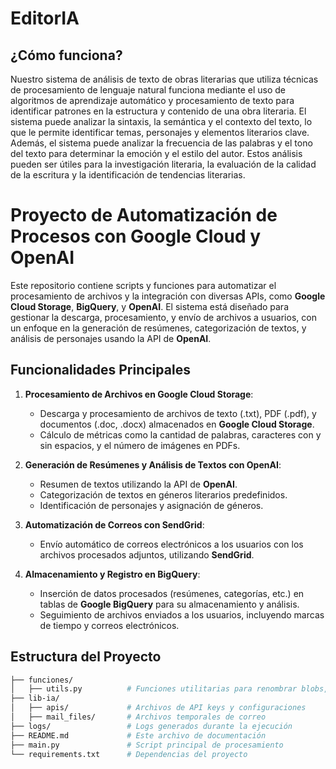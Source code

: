 # EditorIA
 
## ¿Cómo funciona?

Nuestro sistema de análisis de texto de obras literarias que utiliza técnicas de procesamiento de lenguaje natural funciona mediante el uso de algoritmos de aprendizaje automático y procesamiento de texto para identificar patrones en la estructura y contenido de una obra literaria. El sistema puede analizar la sintaxis, la semántica y el contexto del texto, lo que le permite identificar temas, personajes y elementos literarios clave. Además, el sistema puede analizar la frecuencia de las palabras y el tono del texto para determinar la emoción y el estilo del autor. Estos análisis pueden ser útiles para la investigación literaria, la evaluación de la calidad de la escritura y la identificación de tendencias literarias.

# Proyecto de Automatización de Procesos con Google Cloud y OpenAI

Este repositorio contiene scripts y funciones para automatizar el procesamiento de archivos y la integración con diversas APIs, como **Google Cloud Storage**, **BigQuery**, y **OpenAI**. El sistema está diseñado para gestionar la descarga, procesamiento, y envío de archivos a usuarios, con un enfoque en la generación de resúmenes, categorización de textos, y análisis de personajes usando la API de **OpenAI**.

## Funcionalidades Principales

1. **Procesamiento de Archivos en Google Cloud Storage**:
   - Descarga y procesamiento de archivos de texto (.txt), PDF (.pdf), y documentos (.doc, .docx) almacenados en **Google Cloud Storage**.
   - Cálculo de métricas como la cantidad de palabras, caracteres con y sin espacios, y el número de imágenes en PDFs.

2. **Generación de Resúmenes y Análisis de Textos con OpenAI**:
   - Resumen de textos utilizando la API de **OpenAI**.
   - Categorización de textos en géneros literarios predefinidos.
   - Identificación de personajes y asignación de géneros.

3. **Automatización de Correos con SendGrid**:
   - Envío automático de correos electrónicos a los usuarios con los archivos procesados adjuntos, utilizando **SendGrid**.

4. **Almacenamiento y Registro en BigQuery**:
   - Inserción de datos procesados (resúmenes, categorías, etc.) en tablas de **Google BigQuery** para su almacenamiento y análisis.
   - Seguimiento de archivos enviados a los usuarios, incluyendo marcas de tiempo y correos electrónicos.

## Estructura del Proyecto

```bash
├── funciones/
│   ├── utils.py          # Funciones utilitarias para renombrar blobs, enviar correos, etc.
├── lib-ia/
│   ├── apis/             # Archivos de API keys y configuraciones
│   ├── mail_files/       # Archivos temporales de correo
├── logs/                 # Logs generados durante la ejecución
├── README.md             # Este archivo de documentación
├── main.py               # Script principal de procesamiento
└── requirements.txt      # Dependencias del proyecto

